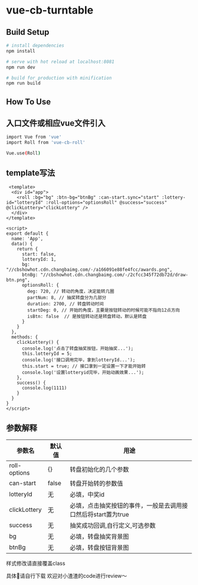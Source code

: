 vue-cb-turntable
======================

Build Setup
----------------------

``` bash
# install dependencies
npm install

# serve with hot reload at localhost:8081
npm run dev

# build for production with minification
npm run build
```

How To Use
----------------------
## 入口文件或相应vue文件引入
```bash
import Vue from 'vue'
import Roll from 'vue-cb-roll'

Vue.use(Roll)
````
## template写法

```script
 <template>
  <div id="app">
    <roll :bg="bg" :btn-bg="btnBg" :can-start.sync="start" :lottery-id="lotteryId" :roll-options="optionsRoll" @success="success" @clickLottery="clickLottery" />
  </div>
</template>

<script>
export default {
  name: 'App',
  data() {
    return {
      start: false,
      lotteryId: 1,
      bg: "//cbshowhot.cdn.changbaimg.com/-/a166091e88fe4fcc/awards.png",
      btnBg: "//cbshowhot.cdn.changbaimg.com/-/2cfcc345f72db72d/draw-btn.png",
      optionsRoll: {
        deg: 720, // 转动的角度，决定能转几圈
        partNum: 8, // 抽奖转盘分为几部分
        duration: 2700, // 转盘转动时间
        startDeg: 0, // 开始的角度，主要是按钮转动的时候可能不指向12点方向
        isBtn: false  // 是按钮转动还是转盘转动，默认是转盘
      }
    }
  },
  methods: {
    clickLottery() {
      console.log('点击了转盘抽奖按钮，开始抽奖...');
      this.lotteryId = 5;
      console.log('接口调用完毕，拿到lotteryId...');
      this.start = true; // 接口拿到一定设置一下才能开始转
      console.log('设置lotteryid完毕，开始动画效果...');
    },
    success() {
      console.log(1111)
    }
  }
}
</script>
```

## 参数解释

|参数名   |    默认值    |     用途     |
|------     | -----------   | ---------   |
|roll-options  |  {}             | 转盘初始化的几个参数
|can-start |  false          | 转盘开始转的参数值
|lotteryId  | 无             | 必填，中奖id
|clickLottery | 无        |必填，点击抽奖按钮的事件，一般是去调用接口然后将start置为true
|success | 无             |抽奖成功回调,自行定义,可选参数
|bg | 无        |必填，转盘抽奖背景图
|btnBg | 无        |必填，转盘按钮背景图

样式修改请直接覆盖class

具体🌰请自行下载  欢迎对小渣渣的code进行review～




